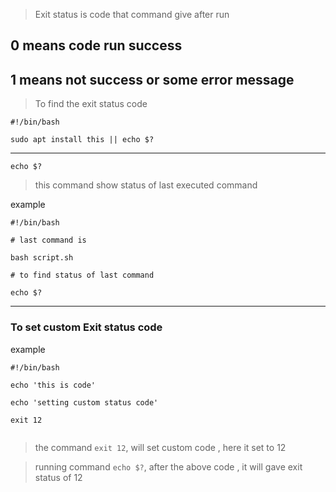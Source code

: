 > Exit status is code that command give after run 

## 0 means code run success
## 1 means not success or some error message 

> To find the exit status code

```
#!/bin/bash

sudo apt install this || echo $?

```

---
`echo $?`
 > this command show status of last executed command

example 
```
#!/bin/bash

# last command is 

bash script.sh

# to find status of last command

echo $?
```

---
### To set custom Exit status code

example

```
#!/bin/bash

echo 'this is code'

echo 'setting custom status code'

exit 12


```

> the command  `exit 12`, will set custom code , here it set to 12

> running command `echo $?`, after the above code , it will gave exit status of 12



